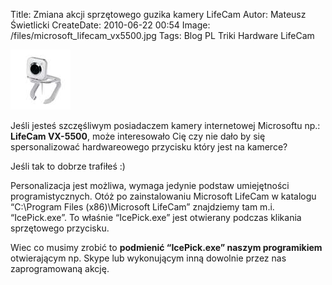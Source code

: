 Title: Zmiana akcji sprzętowego guzika kamery LifeCam
Autor: Mateusz Świetlicki
CreateDate: 2010-06-22 00:54
Image: /files/microsoft_lifecam_vx5500.jpg
Tags: 	Blog
		PL
		Triki
		Hardware
		LifeCam

![LifeCam VX-5500](/files/microsoft_lifecam_vx5500.jpg)

Jeśli jesteś szczęśliwym posiadaczem kamery internetowej Microsoftu np.: **LifeCam VX-5500**, może interesowało Cię czy nie dało by się spersonalizować hardwareowego przycisku który jest na kamerce?

Jeśli tak to dobrze trafiłeś :)

Personalizacja jest możliwa, wymaga jedynie podstaw umiejętności programistycznych. Otóż po zainstalowaniu Microsoft LifeCam w katalogu “C:\Program Files (x86)\Microsoft LifeCam” znajdziemy tam m.i. “IcePick.exe”. 
To właśnie “IcePick.exe” jest otwierany podczas klikania sprzętowego przycisku.

Wiec co musimy zrobić to **podmienić “IcePick.exe” naszym programikiem** otwierającym np. Skype lub wykonującym inną dowolnie przez nas zaprogramowaną akcję.